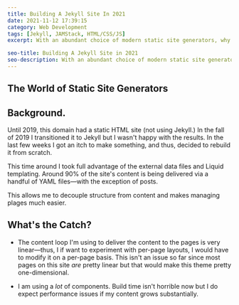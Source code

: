 ```yaml
---
title: Building A Jekyll Site In 2021
date: 2021-11-12 17:39:15
category: Web Development
tags: [Jekyll, JAMStack, HTML/CSS/JS]
excerpt: With an abundant choice of modern static site generators, why would someone still use Jekyll in 2021?

seo-title: Building A Jekyll Site in 2021
seo-description: With an abundant choice of modern static site generators, why would someone still use Jekyll in 2021? 
---
```

## The World of Static Site Generators


## Background.
Until 2019, this domain had a static HTML site (not using Jekyll.) In the fall of 2019 I transitioned it to Jekyll but I wasn't happy with the results. In the last few weeks I got an itch to make something, and thus, decided to rebuild it from scratch. 

This time around I took full advantage of the external data files and Liquid templating. Around 90% of the site's content is being delivered via a handful of YAML files&mdash;with the exception of posts. 

This allows me to decouple structure from content and makes managing plages much easier. 

## What's the Catch?
- The content loop I'm using to deliver the content to the pages is very linear&mdash;thus, I if want to experiment with per-page layouts, I would have to modify it on a per-page basis. This isn't an issue so far since most pages on this site <em>are</em> pretty linear but that would make this theme pretty one-dimensional.
    
- I am using a <em>lot</em> of components. Build time isn't horrible now but I do expect performance issues if my content grows substantially. 